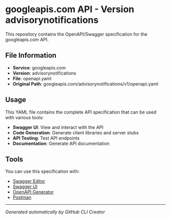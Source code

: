 # googleapis.com API - Version advisorynotifications

This repository contains the OpenAPI/Swagger specification for the googleapis.com API.

## File Information

- **Service**: googleapis.com
- **Version**: advisorynotifications
- **File**: openapi.yaml
- **Original Path**: googleapis.com/advisorynotifications/v1/openapi.yaml

## Usage

This YAML file contains the complete API specification that can be used with various tools:

- **Swagger UI**: View and interact with the API
- **Code Generation**: Generate client libraries and server stubs
- **API Testing**: Test API endpoints
- **Documentation**: Generate API documentation

## Tools

You can use this specification with:

- [Swagger Editor](https://editor.swagger.io/)
- [Swagger UI](https://swagger.io/tools/swagger-ui/)
- [OpenAPI Generator](https://openapi-generator.tech/)
- [Postman](https://www.postman.com/)

---

*Generated automatically by GitHub CLI Creator*
